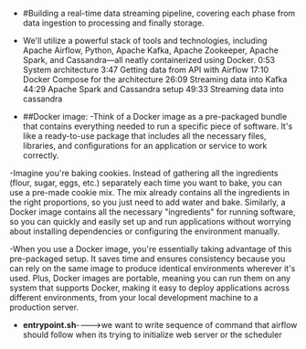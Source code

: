 * #Building a real-time data streaming pipeline, covering each phase from data ingestion to processing and finally storage.
* We'll utilize a powerful stack of tools and technologies, including Apache Airflow, Python, Apache Kafka, Apache Zookeeper, Apache Spark, and Cassandra—all neatly containerized using Docker.
0:53 System architecture
3:47 Getting data from API with Airflow
17:10 Docker Compose for the architecture
26:09 Streaming data into Kafka
44:29 Apache Spark and Cassandra setup
49:33 Streaming data into cassandra

* ##Docker image:
-Think of a Docker image as a pre-packaged bundle that contains everything needed to run a specific piece of software. It's like a ready-to-use package that includes all the necessary files, libraries, and configurations for an application or service to work correctly.

-Imagine you're baking cookies. Instead of gathering all the ingredients (flour, sugar, eggs, etc.) separately each time you want to bake, you can use a pre-made cookie mix. The mix already contains all the ingredients in the right proportions, so you just need to add water and bake. Similarly, a Docker image contains all the necessary "ingredients" for running software, so you can quickly and easily set up and run applications without worrying about installing dependencies or configuring the environment manually.

-When you use a Docker image, you're essentially taking advantage of this pre-packaged setup. It saves time and ensures consistency because you can rely on the same image to produce identical environments wherever it's used. Plus, Docker images are portable, meaning you can run them on any system that supports Docker, making it easy to deploy applications across different environments, from your local development machine to a production server.

* __entrypoint.sh__---->we want to write sequence of command that airflow should follow when its trying to initialize web server or the scheduler
